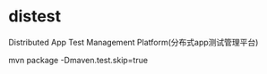 # distest
Distributed App Test Management Platform(分布式app测试管理平台)

mvn package -Dmaven.test.skip=true